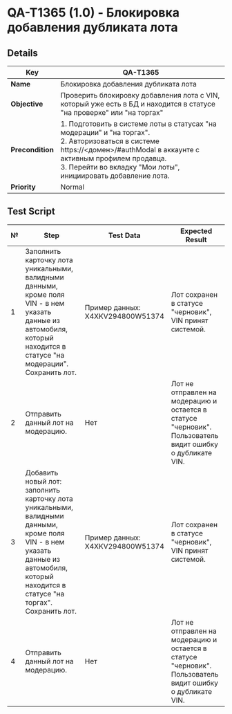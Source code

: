 # QA-T1365 (1.0) - Блокировка добавления дубликата лота

## Details

| **Key**        | QA-T1365                                                               |
|----------------|------------------------------------------------------------------------|
| **Name**       | Блокировка добавления дубликата лота                                   |
| **Objective**  | Проверить блокировку добавления лота с VIN, который уже есть в БД и находится в статусе "на проверке" или "на торгах" |
| **Precondition** | 1. Подготовить в системе лоты в статусах "на модерации" и "на торгах". <br> 2. Авторизоваться в системе https://<домен>/#authModal в аккаунте с активным профилем продавца. <br> 3. Перейти во вкладку "Мои лоты", инициировать добавление лота. |
| **Priority**   | Normal                                                                 |

## Test Script

| №  | Step                                                                                                                                                        | Test Data                              | Expected Result                                                                                         |
|----|-------------------------------------------------------------------------------------------------------------------------------------------------------------|----------------------------------------|---------------------------------------------------------------------------------------------------------|
| 1  | Заполнить карточку лота уникальными, валидными данными, кроме поля VIN - в нем указать данные из автомобиля, который находится в статусе "на модерации". <br> Сохранить лот. | Пример данных: <br> X4XKV294800W51374 | Лот сохранен в статусе "черновик", VIN принят системой.                                                  |
| 2  | Отправить данный лот на модерацию.                                                                                                                          | Нет                                    | Лот не отправлен на модерацию и остается в статусе "черновик". Пользователь видит ошибку о дубликате VIN. |
| 3  | Добавить новый лот: заполнить карточку лота уникальными, валидными данными, кроме поля VIN - в нем указать данные из автомобиля, который находится в статусе "на торгах". <br> Сохранить лот. | Пример данных: <br> X4XKV294800W51374 | Лот сохранен в статусе "черновик", VIN принят системой.                                                  |
| 4  | Отправить данный лот на модерацию.                                                                                                                          | Нет                                    | Лот не отправлен на модерацию и остается в статусе "черновик". Пользователь видит ошибку о дубликате VIN. |
